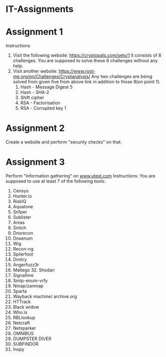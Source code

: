 # IT-Assignments

# Assignment 1
Instructions

1. Visit the following website: https://cryptopals.com/sets/1
   It consists of 8 challenges. You are supposed to solve these 8 challenges without any help.
2. Visit another website: https://www.root-me.org/en/Challenges/Cryptanalysis/
   Any two challenges are being solved from given five from above link in addition to those 8(on point 1).
    1. Hash - Message Digest 5
    2. Hash - SHA-2
    3. Shift cipher
    4. RSA - Factorisation
    5. RSA - Corrupted key 1

# Assignment 2
 Create a website and perform "security checks" on that.
 
# Assignment 3
 Perform "Information gathering" on www.utest.com 
 Instructions: You are supposed to use at least 7 of the following tools: 
1. Censys 	 
2. Hunter.io 	 
3. RiskIQ 	 
4. Aquatone 	 
5. Sn1per 	 
6. Sublister 	 
7. Amas 	 
8. Snitch 	
9. Dnsrecon 	 
10. Dnsenum 	 
11. Wig 	 
12. Recon-ng 	
13. Spilerfoot 	 
14. Dmitry 	 
15. Angerfuzz3r 	 
16. Maltego	32. Shodan 
17. Signalhire
18. Smtp-enum-vrfy
19. Nmap/zanmap
20. Sparta
21. Wayback machine/ archive.org
22. HTTrack
23. Black widow
24. Who.is 
25. RBLlookup
26. Netcraft
27. Netsparker
28. OMNIBUS 
29. DUMPSTER DIVER
30. SUBFINDOR
31. Inspy
